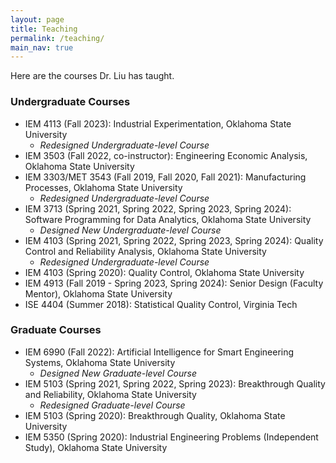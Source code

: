 ```yaml
---
layout: page
title: Teaching
permalink: /teaching/
main_nav: true
---
```


Here are the courses Dr. Liu has taught.

### Undergraduate Courses

* IEM 4113 (Fall 2023): Industrial Experimentation, Oklahoma State University
    * *Redesigned Undergraduate-level Course* 
* IEM 3503 (Fall 2022, co-instructor): Engineering Economic Analysis, Oklahoma State University
* IEM 3303/MET 3543 (Fall 2019, Fall 2020, Fall 2021): Manufacturing Processes, Oklahoma State University
    * *Redesigned Undergraduate-level Course* 
* IEM 3713 (Spring 2021, Spring 2022, Spring 2023, Spring 2024): Software Programming for Data Analytics, Oklahoma State University
    * *Designed New Undergraduate-level Course* 
* IEM 4103 (Spring 2021, Spring 2022, Spring 2023, Spring 2024):  Quality Control and Reliability Analysis, Oklahoma State University
    * *Redesigned Undergraduate-level Course* 
* IEM 4103 (Spring 2020): Quality Control, Oklahoma State University
* IEM 4913 (Fall 2019 - Spring 2023, Spring 2024): Senior Design (Faculty Mentor), Oklahoma State University
* ISE 4404 (Summer 2018): Statistical Quality Control, Virginia Tech


### Graduate Courses

* IEM 6990 (Fall 2022): Artificial Intelligence for Smart Engineering Systems, Oklahoma State University
    * *Designed New Graduate-level Course*
* IEM 5103 (Spring 2021, Spring 2022, Spring 2023): Breakthrough Quality and Reliability, Oklahoma State University
    * *Redesigned Graduate-level Course*
* IEM 5103 (Spring 2020): Breakthrough Quality, Oklahoma State University
* IEM 5350 (Spring 2020): Industrial Engineering Problems (Independent Study), Oklahoma State University


